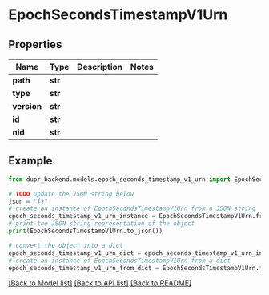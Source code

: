# EpochSecondsTimestampV1Urn


## Properties

Name | Type | Description | Notes
------------ | ------------- | ------------- | -------------
**path** | **str** |  | 
**type** | **str** |  | 
**version** | **str** |  | 
**id** | **str** |  | 
**nid** | **str** |  | 

## Example

```python
from dupr_backend.models.epoch_seconds_timestamp_v1_urn import EpochSecondsTimestampV1Urn

# TODO update the JSON string below
json = "{}"
# create an instance of EpochSecondsTimestampV1Urn from a JSON string
epoch_seconds_timestamp_v1_urn_instance = EpochSecondsTimestampV1Urn.from_json(json)
# print the JSON string representation of the object
print(EpochSecondsTimestampV1Urn.to_json())

# convert the object into a dict
epoch_seconds_timestamp_v1_urn_dict = epoch_seconds_timestamp_v1_urn_instance.to_dict()
# create an instance of EpochSecondsTimestampV1Urn from a dict
epoch_seconds_timestamp_v1_urn_from_dict = EpochSecondsTimestampV1Urn.from_dict(epoch_seconds_timestamp_v1_urn_dict)
```
[[Back to Model list]](../README.md#documentation-for-models) [[Back to API list]](../README.md#documentation-for-api-endpoints) [[Back to README]](../README.md)


